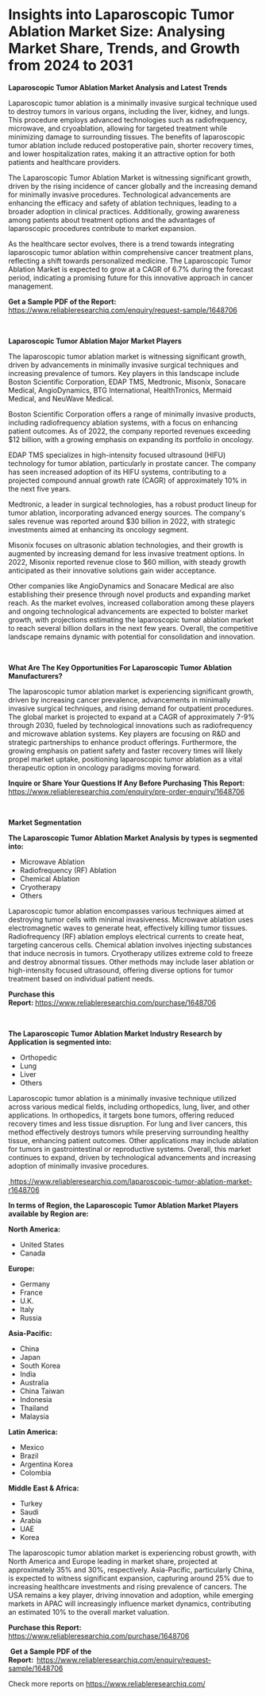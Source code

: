 <p><h1>Insights into Laparoscopic Tumor Ablation Market Size: Analysing Market Share, Trends, and Growth from 2024 to 2031</h1></p><p><strong>Laparoscopic Tumor Ablation Market Analysis and Latest Trends</strong></p>
<p><p>Laparoscopic tumor ablation is a minimally invasive surgical technique used to destroy tumors in various organs, including the liver, kidney, and lungs. This procedure employs advanced technologies such as radiofrequency, microwave, and cryoablation, allowing for targeted treatment while minimizing damage to surrounding tissues. The benefits of laparoscopic tumor ablation include reduced postoperative pain, shorter recovery times, and lower hospitalization rates, making it an attractive option for both patients and healthcare providers.</p><p>The Laparoscopic Tumor Ablation Market is witnessing significant growth, driven by the rising incidence of cancer globally and the increasing demand for minimally invasive procedures. Technological advancements are enhancing the efficacy and safety of ablation techniques, leading to a broader adoption in clinical practices. Additionally, growing awareness among patients about treatment options and the advantages of laparoscopic procedures contribute to market expansion.</p><p>As the healthcare sector evolves, there is a trend towards integrating laparoscopic tumor ablation within comprehensive cancer treatment plans, reflecting a shift towards personalized medicine. The Laparoscopic Tumor Ablation Market is expected to grow at a CAGR of 6.7% during the forecast period, indicating a promising future for this innovative approach in cancer management.</p></p>
<p><strong>Get a Sample PDF of the Report:&nbsp;</strong> <a href="https://www.reliableresearchiq.com/enquiry/request-sample/1648706?utm_campaign=1117&utm_medium=2&utm_source=Github&utm_content=ia&utm_term=29122024&utm_id=laparoscopic-tumor-ablation">https://www.reliableresearchiq.com/enquiry/request-sample/1648706</a></p>
<p>&nbsp;</p>
<p><strong>Laparoscopic Tumor Ablation Major Market Players</strong></p>
<p><p>The laparoscopic tumor ablation market is witnessing significant growth, driven by advancements in minimally invasive surgical techniques and increasing prevalence of tumors. Key players in this landscape include Boston Scientific Corporation, EDAP TMS, Medtronic, Misonix, Sonacare Medical, AngioDynamics, BTG International, HealthTronics, Mermaid Medical, and NeuWave Medical.</p><p>Boston Scientific Corporation offers a range of minimally invasive products, including radiofrequency ablation systems, with a focus on enhancing patient outcomes. As of 2022, the company reported revenues exceeding $12 billion, with a growing emphasis on expanding its portfolio in oncology.</p><p>EDAP TMS specializes in high-intensity focused ultrasound (HIFU) technology for tumor ablation, particularly in prostate cancer. The company has seen increased adoption of its HIFU systems, contributing to a projected compound annual growth rate (CAGR) of approximately 10% in the next five years.</p><p>Medtronic, a leader in surgical technologies, has a robust product lineup for tumor ablation, incorporating advanced energy sources. The company's sales revenue was reported around $30 billion in 2022, with strategic investments aimed at enhancing its oncology segment.</p><p>Misonix focuses on ultrasonic ablation technologies, and their growth is augmented by increasing demand for less invasive treatment options. In 2022, Misonix reported revenue close to $60 million, with steady growth anticipated as their innovative solutions gain wider acceptance.</p><p>Other companies like AngioDynamics and Sonacare Medical are also establishing their presence through novel products and expanding market reach. As the market evolves, increased collaboration among these players and ongoing technological advancements are expected to bolster market growth, with projections estimating the laparoscopic tumor ablation market to reach several billion dollars in the next few years. Overall, the competitive landscape remains dynamic with potential for consolidation and innovation.</p></p>
<p>&nbsp;</p>
<p><strong>What Are The Key Opportunities For Laparoscopic Tumor Ablation Manufacturers?</strong></p>
<p><p>The laparoscopic tumor ablation market is experiencing significant growth, driven by increasing cancer prevalence, advancements in minimally invasive surgical techniques, and rising demand for outpatient procedures. The global market is projected to expand at a CAGR of approximately 7-9% through 2030, fueled by technological innovations such as radiofrequency and microwave ablation systems. Key players are focusing on R&D and strategic partnerships to enhance product offerings. Furthermore, the growing emphasis on patient safety and faster recovery times will likely propel market uptake, positioning laparoscopic tumor ablation as a vital therapeutic option in oncology paradigms moving forward.</p></p>
<p><strong>Inquire or Share Your Questions If Any Before Purchasing This Report:</strong> <a href="https://www.reliableresearchiq.com/enquiry/pre-order-enquiry/1648706?utm_campaign=1117&utm_medium=2&utm_source=Github&utm_content=ia&utm_term=29122024&utm_id=laparoscopic-tumor-ablation">https://www.reliableresearchiq.com/enquiry/pre-order-enquiry/1648706</a></p>
<p>&nbsp;</p>
<p><strong>Market Segmentation</strong></p>
<p><strong>The Laparoscopic Tumor Ablation Market Analysis by types is segmented into:</strong></p>
<p><ul><li>Microwave Ablation</li><li>Radiofrequency (RF) Ablation</li><li>Chemical Ablation</li><li>Cryotherapy</li><li>Others</li></ul></p>
<p><p>Laparoscopic tumor ablation encompasses various techniques aimed at destroying tumor cells with minimal invasiveness. Microwave ablation uses electromagnetic waves to generate heat, effectively killing tumor tissues. Radiofrequency (RF) ablation employs electrical currents to create heat, targeting cancerous cells. Chemical ablation involves injecting substances that induce necrosis in tumors. Cryotherapy utilizes extreme cold to freeze and destroy abnormal tissues. Other methods may include laser ablation or high-intensity focused ultrasound, offering diverse options for tumor treatment based on individual patient needs.</p></p>
<p><strong>Purchase this Report:&nbsp;</strong><a href="https://www.reliableresearchiq.com/purchase/1648706?utm_campaign=1117&utm_medium=2&utm_source=Github&utm_content=ia&utm_term=29122024&utm_id=laparoscopic-tumor-ablation">https://www.reliableresearchiq.com/purchase/1648706</a></p>
<p>&nbsp;</p>
<p><strong>The Laparoscopic Tumor Ablation Market Industry Research by Application is segmented into:</strong></p>
<p><ul><li>Orthopedic</li><li>Lung</li><li>Liver</li><li>Others</li></ul></p>
<p><p>Laparoscopic tumor ablation is a minimally invasive technique utilized across various medical fields, including orthopedics, lung, liver, and other applications. In orthopedics, it targets bone tumors, offering reduced recovery times and less tissue disruption. For lung and liver cancers, this method effectively destroys tumors while preserving surrounding healthy tissue, enhancing patient outcomes. Other applications may include ablation for tumors in gastrointestinal or reproductive systems. Overall, this market continues to expand, driven by technological advancements and increasing adoption of minimally invasive procedures.</p></p>
<p><a href="https://www.reliableresearchiq.com/laparoscopic-tumor-ablation-market-r1648706?utm_campaign=1117&utm_medium=2&utm_source=Github&utm_content=ia&utm_term=29122024&utm_id=laparoscopic-tumor-ablation">&nbsp;https://www.reliableresearchiq.com/laparoscopic-tumor-ablation-market-r1648706</a></p>
<p><strong>In terms of Region, the Laparoscopic Tumor Ablation Market Players available by Region are:</strong></p>
<p>
    <p> <strong> North America: </strong>
        <ul>
            <li>United States</li>
            <li>Canada</li>
        </ul>
        </p> 
    <p> <strong> Europe: </strong>
        <ul>
            <li>Germany</li>
            <li>France</li>
            <li>U.K.</li>
            <li>Italy</li>
            <li>Russia</li>
        </ul>
        </p> 
    <p> <strong> Asia-Pacific: </strong>
        <ul>
            <li>China</li>
            <li>Japan</li>
            <li>South Korea</li>
            <li>India</li>
            <li>Australia</li>
            <li>China Taiwan</li>
            <li>Indonesia</li>
            <li>Thailand</li>
            <li>Malaysia</li>
        </ul>
        </p> 
    <p> <strong> Latin America: </strong>
        <ul>
            <li>Mexico</li>
            <li>Brazil</li>
            <li>Argentina Korea</li>
            <li>Colombia</li>
        </ul>
        </p> 
    <p> <strong> Middle East & Africa: </strong>
        <ul>
            <li>Turkey</li>
            <li>Saudi</li>
            <li>Arabia</li>
            <li>UAE</li>
            <li>Korea</li>
        </ul>
    </p>
    </p>
<p><p>The laparoscopic tumor ablation market is experiencing robust growth, with North America and Europe leading in market share, projected at approximately 35% and 30%, respectively. Asia-Pacific, particularly China, is expected to witness significant expansion, capturing around 25% due to increasing healthcare investments and rising prevalence of cancers. The USA remains a key player, driving innovation and adoption, while emerging markets in APAC will increasingly influence market dynamics, contributing an estimated 10% to the overall market valuation.</p></p>
<p><strong>Purchase this Report: </strong><a href="https://www.reliableresearchiq.com/purchase/1648706?utm_campaign=1117&utm_medium=2&utm_source=Github&utm_content=ia&utm_term=29122024&utm_id=laparoscopic-tumor-ablation">https://www.reliableresearchiq.com/purchase/1648706</a></p>
<p>&nbsp;<strong>Get a Sample PDF of the Report:&nbsp;&nbsp;</strong><a href="https://www.reliableresearchiq.com/enquiry/request-sample/1648706?utm_campaign=1117&utm_medium=2&utm_source=Github&utm_content=ia&utm_term=29122024&utm_id=laparoscopic-tumor-ablation">https://www.reliableresearchiq.com/enquiry/request-sample/1648706</a></p>
<p><strong></strong></p>
<p>Check more reports on <a href="https://www.reliableresearchiq.com/?utm_campaign=1117&utm_medium=2&utm_source=Github&utm_content=ia&utm_term=29122024&utm_id=laparoscopic-tumor-ablation">https://www.reliableresearchiq.com/</a></p>